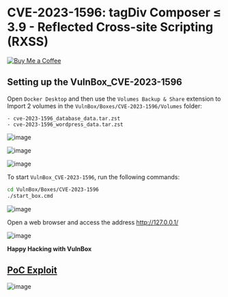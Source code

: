 # CVE-2023-1596: tagDiv Composer ≤ 3.9 - Reflected Cross-site Scripting (RXSS)
[![Buy Me a Coffee](https://www.buymeacoffee.com/assets/img/custom_images/orange_img.png)](https://www.buymeacoffee.com/truocphan)

## Setting up the VulnBox_CVE-2023-1596
Open `Docker Desktop` and then use the `Volumes Backup & Share` extension to Import 2 volumes in the `VulnBox/Boxes/CVE-2023-1596/Volumes` folder:
```
- cve-2023-1596_database_data.tar.zst
- cve-2023-1596_wordpress_data.tar.zst
```

![image](https://user-images.githubusercontent.com/57470560/234548175-86c4e648-1038-4660-9d3c-7ee6223d697b.png)

![image](https://user-images.githubusercontent.com/57470560/234548266-44968448-df8e-4e86-afa8-bdd3f560e197.png)

![image](https://user-images.githubusercontent.com/57470560/234548329-a5c7e785-84c9-449b-86b3-31f1f00ab27c.png)

To start `VulnBox_CVE-2023-1596`, run the following commands:
```bash
cd VulnBox/Boxes/CVE-2023-1596
./start_box.cmd
```

![image](https://user-images.githubusercontent.com/57470560/234548739-58e95aab-862f-4bf8-a78a-104b2689ebce.png)

Open a web browser and access the address http://127.0.0.1/

![image](https://user-images.githubusercontent.com/57470560/234548801-450db115-8bda-4586-82ff-8d3ba54cab77.png)

**Happy Hacking with VulnBox**

## [PoC Exploit](https://github.com/truocphan/VulnBox/tree/main#proof-of-concept-channel)
![image](https://user-images.githubusercontent.com/57470560/233776313-f9d18dda-6b9a-483d-85e9-03a522a594aa.png)
